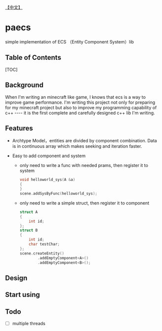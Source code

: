 [【中文】](./README_CN.md)

# paecs

simple implementation of ECS （Entity Component System）lib

## Table of Contents

[TOC]

## Background

When I'm writing an minecraft like game, I knows that ecs is a way to improve game performance. I'm writing this project not only for preparing for my minecraft project but also to improve my programming capability of c++  ---- it is the first complete and carefully designed c++ lib I'm writing.

## Features

- Archtype Model，entities are divided by component combination. Data is in continuous array which makes seeking and iteration faster.

- Easy to add component and system

  - only need to write a func with needed prams, then register it to system

    ```c++
    void helloworld_sys(A &a)
    {
    }
    scene.addSysByFunc(helloworld_sys);
    ```

  - only need to write a simple struct, then register it to component

    ```c++
    struct A
    {
        int id;
    };
    struct B
    {
        int id;
        char testChar;
    };
    scene.createEntity()
            .addEmptyComponent<A>()
            .addEmptyComponent<B>();
    ```

## Design

## Start using

## Todo

- [ ]  multiple threads 